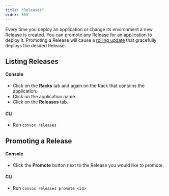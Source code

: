 ```yaml
---
title: "Releases"
order: 300
---
```


Every time you deploy an application or change its environment a new Release is created. You can promote any Release for an application to deploy it. Promoting a Release will cause a [rolling update](/docs/rolling-updates) that gracefully deploys the desired Release.

## Listing Releases

#### Console

* Click on the **Racks** tab and again on the Rack that contains the application.
* Click on the application name.
* Click on the **Releases** tab.

#### CLI

* Run `convox releases`

## Promoting a Release

#### Console

* Click the **Promote** button next to the Release you would like to promote.

#### CLI

* Run `convox releases promote <id>`

